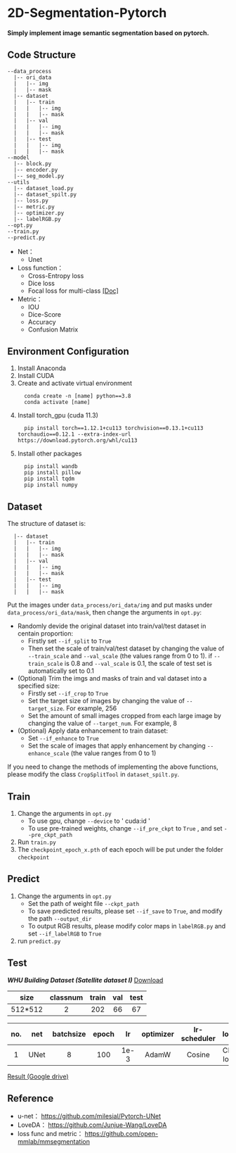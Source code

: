 <h1>2D-Segmentation-Pytorch</h1>

<h4> Simply implement image semantic segmentation based on pytorch.</h4>

## Code Structure
```
--data_process
  |-- ori_data         
  |   |-- img
  |   |-- mask
  |-- dataset            
  |   |-- train
  |   |   |-- img
  |   |   |-- mask  
  |   |-- val
  |   |   |-- img
  |   |   |-- mask
  |   |-- test
  |   |   |-- img
  |   |   |-- mask
--model                   
  |-- block.py
  |-- encoder.py
  |-- seg_model.py
--utils
  |-- dataset_load.py    
  |-- dataset_spilt.py   
  |-- loss.py            
  |-- metric.py           
  |-- optimizer.py
  |-- labelRGB.py       
--opt.py
--train.py
--predict.py

```

* Net：
   * Unet
* Loss function：
   * Cross-Entropy loss 
   * Dice loss
   * Focal loss for multi-class [[Doc]](https://github.com/RefineM/segment_pytorch/blob/master/focal_loss_multiclass.md)
* Metric：
   * IOU
   * Dice-Score
   * Accuracy
   * Confusion Matrix

## Environment Configuration
1. Install Anaconda
2. Install CUDA
3. Create and activate virtual environment  
   ```
     conda create -n [name] python==3.8
     conda activate [name]
   ```
4. Install torch_gpu (cuda 11.3)
   ```
     pip install torch==1.12.1+cu113 torchvision==0.13.1+cu113 torchaudio==0.12.1 --extra-index-url https://download.pytorch.org/whl/cu113
   ```
5. Install other packages
   ```
     pip install wandb  
     pip install pillow
     pip install tqdm
     pip install numpy
   ```
   
## Dataset
The structure of dataset is:
```
  |-- dataset            
  |   |-- train
  |   |   |-- img
  |   |   |-- mask  
  |   |-- val
  |   |   |-- img
  |   |   |-- mask
  |   |-- test
  |   |   |-- img
  |   |   |-- mask
```
Put the images under `data_process/ori_data/img` and put masks under `data_process/ori_data/mask`, then change the arguments in `opt.py`:
* Randomly devide the original dataset into train/val/test dataset in centain proportion:
    * Firstly set `--if_split` to `True`
    * Then set the scale of train/val/test dataset by changing the value of `--train_scale` and `--val_scale` (the values range from 0 to 1).
      if `--train_scale` is 0.8 and `--val_scale` is 0.1, the scale of test set is automatically set to 0.1
* (Optional) Trim the imgs and masks of train and val dataset into a specified size:
    * Firstly set `--if_crop` to `True`
    * Set the target size of images by changing the value of `--target_size`. For example, 256
    * Set the amount of small images cropped from each large image by changing the value of `--target_num`. For example, 8
* (Optional) Apply data enhancement to train dataset:
    * Set `--if_enhance` to `True`
    * Set the scale of images that apply enhancement by changing `--enhance_scale` (the value ranges from 0 to 1)
      
If you need to change the methods of implementing the above functions, please modify the class `CropSplitTool` in `dataset_spilt.py`.

## Train
1. Change the arguments in `opt.py`
   * To use gpu, change `--device` to ' cuda:id '
   * To use pre-trained weights, change `--if_pre_ckpt` to `True` , and set `--pre_ckpt_path`
2. Run `train.py`
3. The `checkpoint_epoch_x.pth` of each epoch will be put under the folder `checkpoint`

## Predict
1. Change the arguments in `opt.py`
   * Set the path of weight file `--ckpt_path`
   * To save predicted results, please set `--if_save` to `True`, and modify the path `--output_dir` 
   * To output RGB results, please modify color maps in `labelRGB.py` and set `--if_labelRGB` to `True`  
2. run `predict.py`
   
## Test
***WHU Building Dataset (Satellite dataset I)***  [Download](http://gpcv.whu.edu.cn/data/building_dataset.html)

   |size|classnum|train|val|test|
   |:--:|:--:|:--:|:--:|:--:|   
   |512*512|2|202|66|67|  

   |no.|net|batchsize|epoch|lr|optimizer|lr-scheduler|loss|IOU(%)|Dice(%)|Acc(%)|  
   |:--:|:--:|:--:|:--:|:--:|:--:|:--:|:--:|:--:|:--:|:--:|  
   |1|UNet|8|100|1e-3|AdamW|Cosine|CE-loss|96.09|97.99|98.58|

   [Result (Google drive)](https://drive.google.com/drive/folders/1LNUMpvLCm_GKu17c7Mn4Dvl9S5fp0JvK?usp=drive_link)
  
## Reference
* u-net：
  https://github.com/milesial/Pytorch-UNet
* LoveDA：
  https://github.com/Junjue-Wang/LoveDA
* loss func and metric：
  https://github.com/open-mmlab/mmsegmentation
